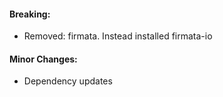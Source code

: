 #### Breaking:
* Removed: firmata. Instead installed firmata-io

#### Minor Changes:
* Dependency updates
